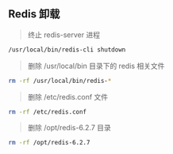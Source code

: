 ## Redis 卸载

> 终止 redis-server 进程

```bash
/usr/local/bin/redis-cli shutdown
```



> 删除 /usr/local/bin 目录下的 redis 相关文件

```bash
rm -rf /usr/local/bin/redis-*
```



> 删除 /etc/redis.conf 文件

```bash
rm -rf /etc/redis.conf
```



> 删除 /opt/redis-6.2.7 目录

```bash
rm -rf /opt/redis-6.2.7
```











































